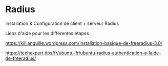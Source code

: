 # Radius
Installation & Configuration de client + serveur Radius

Liens d'aide pour les différentes étapes

https://killianguille.wordpress.com/installation-basique-de-freeradius-3.0/

https://techexpert.tips/fr/ubuntu-fr/ubuntu-radius-authentication-a-laide-de-freeradius/
